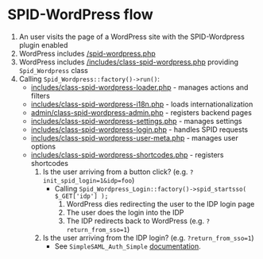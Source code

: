 # SPID-WordPress flow 

1. An user visits the page of a WordPress site with the SPID-Wordpress plugin enabled
2. WordPress includes [/spid-wordpress.php](spid-wordpress/spid-wordpress.php)
3. WordPress includes [/includes/class-spid-wordpress.php](spid-wordpress/includes/class-spid-wordpress.php) providing `Spid_Wordpress` class
4. Calling `Spid_Wordpress::factory()->run()`:
    * [includes/class-spid-wordpress-loader.php](spid-wordpress/includes/class-spid-wordpress-loader.php) - manages actions and filters
    * [includes/class-spid-wordpress-i18n.php](spid-wordpress/includes/class-spid-wordpress-i18n.php) - loads internationalization
    * [admin/class-spid-wordpress-admin.php](spid-wordpress/admin/class-spid-wordpress-admin.php) - registers backend pages
    * [includes/class-spid-wordpress-settings.php](spid-wordpress/admin/class-spid-wordpress-settings.php) - manages settings
    * [includes/class-spid-wordpress-login.php](spid-wordpress/includes/class-spid-wordpress-login.php) - handles SPID requests
    * [includes/class-spid-wordpress-user-meta.php](spid-wordpress/includes/class-spid-wordpress-user-meta.php) - manages user options
    * [includes/class-spid-wordpress-shortcodes.php](spid-wordpress/includes/class-spid-wordpress-shortcodes.php) - registers shortcodes
        1. Is the user arriving from a button click? (e.g. `?init_spid_login=1&idp=foo`)
            * Calling `Spid_Wordpress_Login::factory()->spid_startsso( $_GET['idp'] );`
                1. WordPress dies redirecting the user to the IDP login page
                2. The user does the login into the IDP
                3. The IDP redirects back to WordPress (e.g. `?return_from_sso=1`)
        2. Is the user arriving from the IDP login? (e.g. `?return_from_sso=1`)
            * See `SimpleSAML_Auth_Simple` [documentation](https://simplesamlphp.org/docs/stable/simplesamlphp-sp-api).

